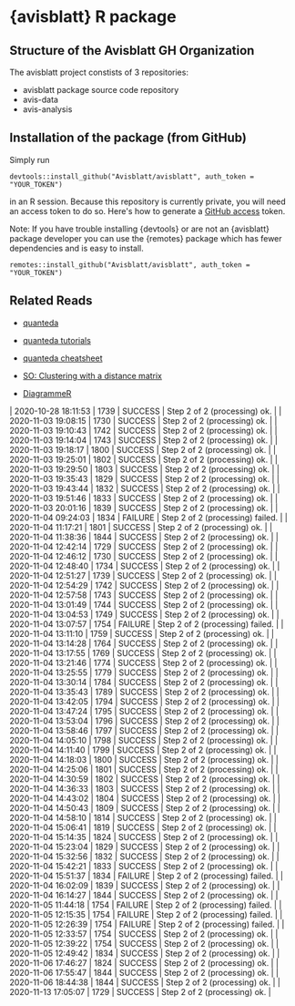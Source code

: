 # {avisblatt} R package 


## Structure of the Avisblatt GH Organization

The avisblatt project constists of 3 repositories: 

- avisblatt package source code repository
- avis-data 
- avis-analysis

## Installation of the package (from GitHub)

Simply run 

```
devtools::install_github("Avisblatt/avisblatt", auth_token = "YOUR_TOKEN")
```

in an R session. Because this repository is currently private, you will need an access token to do so. Here's how 
to generate a [GitHub access](https://github.com/settings/tokens) token.

Note: If you have trouble installing {devtools} or are not an {avisblatt} package developer you can use the {remotes} package which has fewer dependencies and is easy to install. 


```
remotes::install_github("Avisblatt/avisblatt", auth_token = "YOUR_TOKEN")
```



## Related Reads

- [quanteda](https://quanteda.io)
- [quanteda tutorials](https://tutorials.quanteda.io)
- [quanteda cheatsheet](https://muellerstefan.net/files/quanteda-cheatsheet.pdf)

- [SO: Clustering with a distance matrix](https://stats.stackexchange.com/questions/2717/clustering-with-a-distance-matrix)
- [DiagrammeR](https://rich-iannone.github.io/DiagrammeR/#features)


| 2020-10-28 18:11:53 | 1739 | SUCCESS | Step 2 of 2 (processing) ok. |
| 2020-11-03 19:08:15 | 1730 | SUCCESS | Step 2 of 2 (processing) ok. |
| 2020-11-03 19:10:43 | 1742 | SUCCESS | Step 2 of 2 (processing) ok. |
| 2020-11-03 19:14:04 | 1743 | SUCCESS | Step 2 of 2 (processing) ok. |
| 2020-11-03 19:18:17 | 1800 | SUCCESS | Step 2 of 2 (processing) ok. |
| 2020-11-03 19:25:01 | 1802 | SUCCESS | Step 2 of 2 (processing) ok. |
| 2020-11-03 19:29:50 | 1803 | SUCCESS | Step 2 of 2 (processing) ok. |
| 2020-11-03 19:35:43 | 1829 | SUCCESS | Step 2 of 2 (processing) ok. |
| 2020-11-03 19:43:44 | 1832 | SUCCESS | Step 2 of 2 (processing) ok. |
| 2020-11-03 19:51:46 | 1833 | SUCCESS | Step 2 of 2 (processing) ok. |
| 2020-11-03 20:01:16 | 1839 | SUCCESS | Step 2 of 2 (processing) ok. |
| 2020-11-04 09:24:03 | 1834 | FAILURE | Step 2 of 2 (processing) failed. |
| 2020-11-04 11:17:21 | 1801 | SUCCESS | Step 2 of 2 (processing) ok. |
| 2020-11-04 11:38:36 | 1844 | SUCCESS | Step 2 of 2 (processing) ok. |
| 2020-11-04 12:42:14 | 1729 | SUCCESS | Step 2 of 2 (processing) ok. |
| 2020-11-04 12:46:12 | 1730 | SUCCESS | Step 2 of 2 (processing) ok. |
| 2020-11-04 12:48:40 | 1734 | SUCCESS | Step 2 of 2 (processing) ok. |
| 2020-11-04 12:51:27 | 1739 | SUCCESS | Step 2 of 2 (processing) ok. |
| 2020-11-04 12:54:29 | 1742 | SUCCESS | Step 2 of 2 (processing) ok. |
| 2020-11-04 12:57:58 | 1743 | SUCCESS | Step 2 of 2 (processing) ok. |
| 2020-11-04 13:01:49 | 1744 | SUCCESS | Step 2 of 2 (processing) ok. |
| 2020-11-04 13:04:53 | 1749 | SUCCESS | Step 2 of 2 (processing) ok. |
| 2020-11-04 13:07:57 | 1754 | FAILURE | Step 2 of 2 (processing) failed. |
| 2020-11-04 13:11:10 | 1759 | SUCCESS | Step 2 of 2 (processing) ok. |
| 2020-11-04 13:14:28 | 1764 | SUCCESS | Step 2 of 2 (processing) ok. |
| 2020-11-04 13:17:55 | 1769 | SUCCESS | Step 2 of 2 (processing) ok. |
| 2020-11-04 13:21:46 | 1774 | SUCCESS | Step 2 of 2 (processing) ok. |
| 2020-11-04 13:25:55 | 1779 | SUCCESS | Step 2 of 2 (processing) ok. |
| 2020-11-04 13:30:14 | 1784 | SUCCESS | Step 2 of 2 (processing) ok. |
| 2020-11-04 13:35:43 | 1789 | SUCCESS | Step 2 of 2 (processing) ok. |
| 2020-11-04 13:42:05 | 1794 | SUCCESS | Step 2 of 2 (processing) ok. |
| 2020-11-04 13:47:24 | 1795 | SUCCESS | Step 2 of 2 (processing) ok. |
| 2020-11-04 13:53:04 | 1796 | SUCCESS | Step 2 of 2 (processing) ok. |
| 2020-11-04 13:58:46 | 1797 | SUCCESS | Step 2 of 2 (processing) ok. |
| 2020-11-04 14:05:10 | 1798 | SUCCESS | Step 2 of 2 (processing) ok. |
| 2020-11-04 14:11:40 | 1799 | SUCCESS | Step 2 of 2 (processing) ok. |
| 2020-11-04 14:18:03 | 1800 | SUCCESS | Step 2 of 2 (processing) ok. |
| 2020-11-04 14:25:06 | 1801 | SUCCESS | Step 2 of 2 (processing) ok. |
| 2020-11-04 14:30:59 | 1802 | SUCCESS | Step 2 of 2 (processing) ok. |
| 2020-11-04 14:36:33 | 1803 | SUCCESS | Step 2 of 2 (processing) ok. |
| 2020-11-04 14:43:02 | 1804 | SUCCESS | Step 2 of 2 (processing) ok. |
| 2020-11-04 14:50:43 | 1809 | SUCCESS | Step 2 of 2 (processing) ok. |
| 2020-11-04 14:58:10 | 1814 | SUCCESS | Step 2 of 2 (processing) ok. |
| 2020-11-04 15:06:41 | 1819 | SUCCESS | Step 2 of 2 (processing) ok. |
| 2020-11-04 15:14:35 | 1824 | SUCCESS | Step 2 of 2 (processing) ok. |
| 2020-11-04 15:23:04 | 1829 | SUCCESS | Step 2 of 2 (processing) ok. |
| 2020-11-04 15:32:56 | 1832 | SUCCESS | Step 2 of 2 (processing) ok. |
| 2020-11-04 15:42:21 | 1833 | SUCCESS | Step 2 of 2 (processing) ok. |
| 2020-11-04 15:51:37 | 1834 | FAILURE | Step 2 of 2 (processing) failed. |
| 2020-11-04 16:02:09 | 1839 | SUCCESS | Step 2 of 2 (processing) ok. |
| 2020-11-04 16:14:27 | 1844 | SUCCESS | Step 2 of 2 (processing) ok. |
| 2020-11-05 11:44:18 | 1754 | FAILURE | Step 2 of 2 (processing) failed. |
| 2020-11-05 12:15:35 | 1754 | FAILURE | Step 2 of 2 (processing) failed. |
| 2020-11-05 12:26:39 | 1754 | FAILURE | Step 2 of 2 (processing) failed. |
| 2020-11-05 12:33:57 | 1754 | SUCCESS | Step 2 of 2 (processing) ok. |
| 2020-11-05 12:39:22 | 1754 | SUCCESS | Step 2 of 2 (processing) ok. |
| 2020-11-05 12:49:42 | 1834 | SUCCESS | Step 2 of 2 (processing) ok. |
| 2020-11-06 17:46:27 | 1824 | SUCCESS | Step 2 of 2 (processing) ok. |
| 2020-11-06 17:55:47 | 1844 | SUCCESS | Step 2 of 2 (processing) ok. |
| 2020-11-06 18:44:38 | 1844 | SUCCESS | Step 2 of 2 (processing) ok. |
| 2020-11-13 17:05:07 | 1729 | SUCCESS | Step 2 of 2 (processing) ok. |
